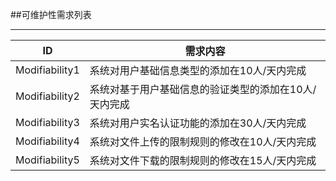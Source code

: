 ##可维护性需求列表

---

|ID|需求内容|
|---|---|
|Modifiability1| 系统对用户基础信息类型的添加在10人/天内完成|
|Modifiability2| 系统对基于用户基础信息的验证类型的添加在10人/天内完成|
|Modifiability3| 系统对用户实名认证功能的添加在30人/天内完成|
|Modifiability4| 系统对文件上传的限制规则的修改在10人/天内完成|
|Modifiability5| 系统对文件下载的限制规则的修改在15人/天内完成|
